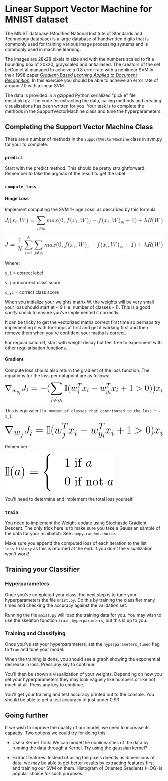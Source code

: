 # Linear Support Vector Machine for MNIST dataset

The MNIST database (Modified National Institute of Standards and Technology 
database) is a large database of handwritten digits that is commonly used for 
training various image processing systems and is commonly used in machine 
learning.

The images are 28x28 pixels in size and with the numbers scaled to fit a 
bounding box of 20x20, grayscaled and antialiased. The creators of the set
LeCun et al managed to acheive a 0.8 error rate with a nonlinear SVM in 
their 1998 paper 
[_Gradient-Based Learning Applied to Document Recognition_](
http://yann.lecun.com/exdb/publis/pdf/lecun-98.pdf). In this exercise you
should be able to acheive an error rate of around 7.0 with a linear SVM.

The data is provided in a gzipped Python serialized "pickle" file mnist.pkl.gz.
The code for extracting the data, calling methods and creating visualisations
has been written for you. Your task is to complete the methods in the 
SupportVectorMachine class and tune the hyperparameters.

## Completing the Support Vector Machine Class

There are a number of methods in the `SupportVectorMachine` class in svm.py
for your to complete.

### `predict`

Start with the predict method. This should be pretty straightforward.
Remember to take the argmax of the result to get the label

### `compute_loss`

#### Hinge Loss

Implement computing the SVM 'Hinge Loss' as described by this formula:

![Hinge Loss](_equations/hinge-loss.gif)

![Hinge Loss Full](_equations/hinge-loss-full.gif)

Where:

`y_i`  = correct label

`s_j`  = incorrect class score

`s_yi` = correct class score

When you initialize your weights matrix W, the weights will be very small your
loss should start at ~ 9 (i.e. number of classes - 1). This is a good 
_sanity check_ to ensure you've implemented it correctly.

It can be tricky to get the vectorized maths correct first time so perhaps try
implementing it with for-loops at first and get it working first and then remove 
them when you're confident your maths is correct.

For regularisation R, start with weight decay but feel free to experiment with
other regularisation functions.

#### Gradient

Compute loss should also return the gradient of the loss function. The equations
for the loss per datapoint are as follows:

![](_equations/dWy_i.gif)

This is equivalent to: `number of classes that contributed to the loss * -x_i`

![](_equations/dWj.gif)

Remember:

![Indicator Function](_equations/indicator.gif)

You'll need to determine and implement the total loss yourself.


### `train`

You need to implement the Weight-update using Stochastic Gradient Descent. 
The only trick here is to make sure you take a Gaussian sample of the data for your
minibatch. See `numpy.random.choice`.

Make sure you append the computed loss of each iteration to the list `loss_history`
as this is returned at the end. If you don't the visualization won't work!


## Training your Classifier

### Hyperparameters

Once you've completed your class, the next step is to tune your hyperparameters the
file `mnist.py`. Do this by training the classifier many times and checking the 
accuracy against the validation set.

Running the file `mnist.py` will load the training data for you. You may wish to use
the skeleton function `train_hyperparamters`, but this is up to you.


### Training and Classifying

Once you've set your hyperparameters, set the `hyperparameters_tuned` flag to `True`
and tune your model.

When the training is done, you should see a graph showing the exponential decrease in
loss. Press any key to continue.

You'll then be shown a visualization of your weights. Depending on how you set your
hyperparameters they may look vaguely like numbers or like not much at all.
Press any key to continue.

You'll get your training and test accuracy printed out to the console. You should be
able to get a test accuracy of just under 0.93


## Going further

If we wish to improve the quality of our model, we need to increase its capactiy. 
Two options we could try for doing this:

* Use a Kernel Trick: We can model the nonlinearities of the data by running the
data through a Kernel. Try using the gaussian kernel?

* Extract features: Instead of using the pixels directly as dimensions of data,
we may be able to get better results by extracting features first and training our
SVM on them. Histogram of Oriented Gradients (HOG) is popular choice for such purposes.
